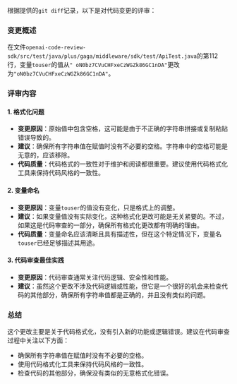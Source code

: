 根据提供的`git diff`记录，以下是对代码变更的评审：

### 变更概述
在文件`openai-code-review-sdk/src/test/java/plus/gaga/middleware/sdk/test/ApiTest.java`的第112行，变量`touser`的值从`" oN0bz7CVuCHFxeCzWGZk86GC1nDA"`更改为`"oN0bz7CVuCHFxeCzWGZk86GC1nDA"`。

### 评审内容

#### 1. 格式化问题
- **变更原因**：原始值中包含空格，这可能是由于不正确的字符串拼接或复制粘贴错误导致的。
- **建议**：确保所有字符串值在赋值时没有不必要的空格。字符串中的空格可能是无意的，应该移除。
- **代码质量**：代码格式的一致性对于维护和阅读都很重要。建议使用代码格式化工具来保持代码风格的一致性。

#### 2. 变量命名
- **变更原因**：变量`touser`的值没有变化，只是格式上的调整。
- **建议**：如果变量值没有实际变化，这种格式化更改可能是无关紧要的。不过，如果这是代码审查的一部分，确保所有格式化更改都有明确的理由。
- **代码质量**：变量命名应该清晰且具有描述性，但在这个特定情况下，变量名`touser`已经足够描述其用途。

#### 3. 代码审查最佳实践
- **变更原因**：代码审查通常关注代码逻辑、安全性和性能。
- **建议**：虽然这个更改不涉及代码逻辑或性能，但它是一个很好的机会来检查代码的其他部分，确保所有字符串值都是正确的，并且没有类似的问题。

### 总结
这个更改主要是关于代码格式化，没有引入新的功能或逻辑错误。建议在代码审查过程中关注以下方面：
- 确保所有字符串值在赋值时没有不必要的空格。
- 使用代码格式化工具来保持代码风格的一致性。
- 检查代码的其他部分，确保没有类似的无意格式化错误。